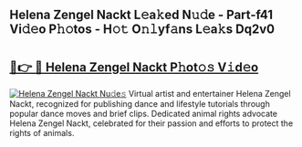 ## Helena Zengel Nackt L𝚎a𝚔ed N𝚞𝚍e - Part-f41 Vi𝚍𝚎o P𝚑𝚘tos - H𝚘𝚝 O𝚗𝚕yf𝚊ns L𝚎a𝚔s Dq2v0

# <h2><a href="http://kf0kl0d.oniu.top/?m=Helena+Zengel+Nackt">🔗👉 🔴 Helena Zengel Nackt P𝚑ot𝚘𝚜 V𝚒d𝚎o</a></h2>

[![Helena Zengel Nackt Nu𝚍e𝚜](https://i.imgur.com/0qMVB7G.gif)](http://kf0kl0d.oniu.top/?m=Helena+Zengel+Nackt)
Virtual artist and entertainer Helena Zengel Nackt, recognized for publishing dance and lifestyle tutorials through popular dance moves and brief clips. Dedicated animal rights advocate Helena Zengel Nackt, celebrated for their passion and efforts to protect the rights of animals.  
